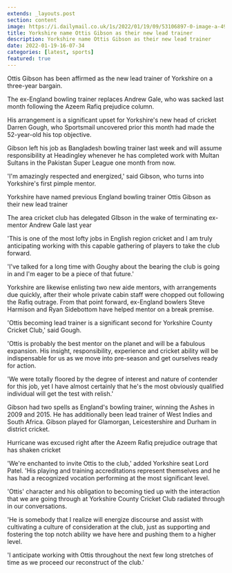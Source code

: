 ```yaml
---
extends: _layouts.post
section: content
image: https://i.dailymail.co.uk/1s/2022/01/19/09/53106897-0-image-a-49_1642584191652.jpg 
title: Yorkshire name Ottis Gibson as their new lead trainer 
description: Yorkshire name Ottis Gibson as their new lead trainer 
date: 2022-01-19-16-07-34 
categories: [latest, sports] 
featured: true 
--- 
```

Ottis Gibson has been affirmed as the new lead trainer of Yorkshire on a three-year bargain.

The ex-England bowling trainer replaces Andrew Gale, who was sacked last month following the Azeem Rafiq prejudice column.

His arrangement is a significant upset for Yorkshire's new head of cricket Darren Gough, who Sportsmail uncovered prior this month had made the 52-year-old his top objective.

Gibson left his job as Bangladesh bowling trainer last week and will assume responsibility at Headingley whenever he has completed work with Multan Sultans in the Pakistan Super League one month from now.

'I'm amazingly respected and energized,' said Gibson, who turns into Yorkshire's first pimple mentor.

Yorkshire have named previous England bowling trainer Ottis Gibson as their new lead trainer

The area cricket club has delegated GIbson in the wake of terminating ex-mentor Andrew Gale last year

'This is one of the most lofty jobs in English region cricket and I am truly anticipating working with this capable gathering of players to take the club forward.

'I've talked for a long time with Goughy about the bearing the club is going in and I'm eager to be a piece of that future.'

Yorkshire are likewise enlisting two new aide mentors, with arrangements due quickly, after their whole private cabin staff were chopped out following the Rafiq outrage. From that point forward, ex-England bowlers Steve Harmison and Ryan Sidebottom have helped mentor on a break premise.

'Ottis becoming lead trainer is a significant second for Yorkshire County Cricket Club,' said Gough.

'Ottis is probably the best mentor on the planet and will be a fabulous expansion. His insight, responsibility, experience and cricket ability will be indispensable for us as we move into pre-season and get ourselves ready for action.

'We were totally floored by the degree of interest and nature of contender for this job, yet I have almost certainly that he's the most obviously qualified individual will get the test with relish.'

Gibson had two spells as England's bowling trainer, winning the Ashes in 2009 and 2015. He has additionally been lead trainer of West Indies and South Africa. Gibson played for Glamorgan, Leicestershire and Durham in district cricket.

Hurricane was excused right after the Azeem Rafiq prejudice outrage that has shaken cricket

'We're enchanted to invite Ottis to the club,' added Yorkshire seat Lord Patel. 'His playing and training accreditations represent themselves and he has had a recognized vocation performing at the most significant level.

'Ottis' character and his obligation to becoming tied up with the interaction that we are going through at Yorkshire County Cricket Club radiated through in our conversations.

'He is somebody that I realize will energize discourse and assist with cultivating a culture of consideration at the club, just as supporting and fostering the top notch ability we have here and pushing them to a higher level.

'I anticipate working with Ottis throughout the next few long stretches of time as we proceed our reconstruct of the club.'